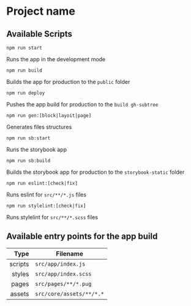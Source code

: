 <h1>Project name</h1>

<h2>Available Scripts</h2>

```
npm run start
```
Runs the app in the development mode

```
npm run build
```
Builds the app for production to the `public` folder

```
npm run deploy
```
Pushes the app build for production to the `build gh-subtree`

```
npm run gen:[block|layoit|page]
```
Generates files structures
```
npm run sb:start
```
Runs the storybook app
```
npm run sb:build
```
Builds the storybook app for production to the `storybook-static` folder
```
npm run eslint:[check|fix]
```
Runs eslint for `src/**/*.js` files
```
npm run stylelint:[check|fix]
```
Runs stylelint for `src/**/*.scss` files

<h2>Available entry points for the app build</h2>

|    Type | Filename                  |
|--------:|---------------------------|
| scripts | `src/app/index.js`        |
|  styles | `src/app/index.scss`      |
|   pages | `src/pages/**/*.pug`      |
|  assets | `src/core/assets/**/*.*`  |